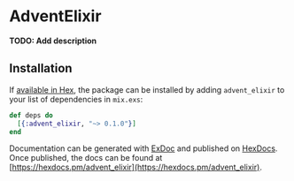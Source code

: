 # AdventElixir

**TODO: Add description**

## Installation

If [available in Hex](https://hex.pm/docs/publish), the package can be installed
by adding `advent_elixir` to your list of dependencies in `mix.exs`:

```elixir
def deps do
  [{:advent_elixir, "~> 0.1.0"}]
end
```

Documentation can be generated with [ExDoc](https://github.com/elixir-lang/ex_doc)
and published on [HexDocs](https://hexdocs.pm). Once published, the docs can
be found at [https://hexdocs.pm/advent_elixir](https://hexdocs.pm/advent_elixir).

